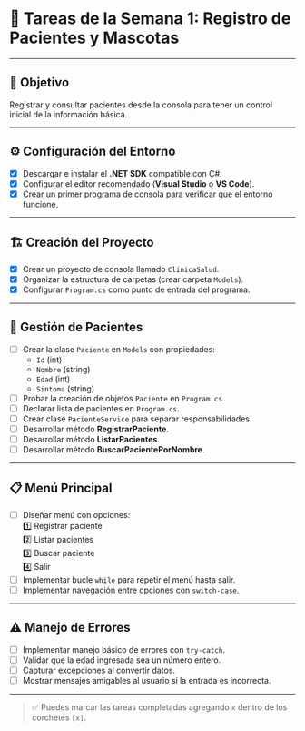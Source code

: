 # 🐾 Tareas de la Semana 1: Registro de Pacientes y Mascotas

---

## 🎯 Objetivo
Registrar y consultar pacientes desde la consola para tener un control inicial de la información básica.

---

## ⚙️ Configuración del Entorno
- [x] Descargar e instalar el **.NET SDK** compatible con C#.
- [x] Configurar el editor recomendado (**Visual Studio** o **VS Code**).
- [x] Crear un primer programa de consola para verificar que el entorno funcione.

---

## 🏗️ Creación del Proyecto
- [x] Crear un proyecto de consola llamado `ClinicaSalud`.
- [x] Organizar la estructura de carpetas (crear carpeta `Models`).
- [x] Configurar `Program.cs` como punto de entrada del programa.

---

## 👤 Gestión de Pacientes
- [ ] Crear la clase `Paciente` en `Models` con propiedades:
  - `Id` (int)
  - `Nombre` (string)
  - `Edad` (int)
  - `Sintoma` (string)
- [ ] Probar la creación de objetos `Paciente` en `Program.cs`.
- [ ] Declarar lista de pacientes en `Program.cs`.
- [ ] Crear clase `PacienteService` para separar responsabilidades.
- [ ] Desarrollar método **RegistrarPaciente**.
- [ ] Desarrollar método **ListarPacientes**.
- [ ] Desarrollar método **BuscarPacientePorNombre**.

---

## 📋 Menú Principal
- [ ] Diseñar menú con opciones:  
  1️⃣ Registrar paciente  
  2️⃣ Listar pacientes  
  3️⃣ Buscar paciente  
  4️⃣ Salir
- [ ] Implementar bucle `while` para repetir el menú hasta salir.
- [ ] Implementar navegación entre opciones con `switch-case`.

---

## ⚠️ Manejo de Errores
- [ ] Implementar manejo básico de errores con `try-catch`.
- [ ] Validar que la edad ingresada sea un número entero.
- [ ] Capturar excepciones al convertir datos.
- [ ] Mostrar mensajes amigables al usuario si la entrada es incorrecta.

---

> ✅ Puedes marcar las tareas completadas agregando `x` dentro de los corchetes `[x]`.